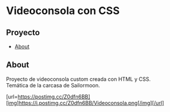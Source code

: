 # Videoconsola con CSS

## Proyecto

- [About](#about)



## About <a name = "Videoconsola"></a>

Proyecto de videoconsola custom creada con HTML y CSS.  
Temática de la carcasa de Sailormoon.

[url=https://postimg.cc/Z0dfn6BB][img]https://i.postimg.cc/Z0dfn6BB/Videoconsola.png[/img][/url]


